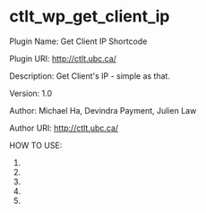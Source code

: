 ctlt_wp_get_client_ip
=====================

Plugin Name: Get Client IP Shortcode

Plugin URI: http://ctlt.ubc.ca/

Description: Get Client's IP - simple as that.

Version: 1.0

Author: Michael Ha, Devindra Payment, Julien Law

Author URI: http://ctlt.ubc.ca/

HOW TO USE:

1. 
2.
3.
4.
5.